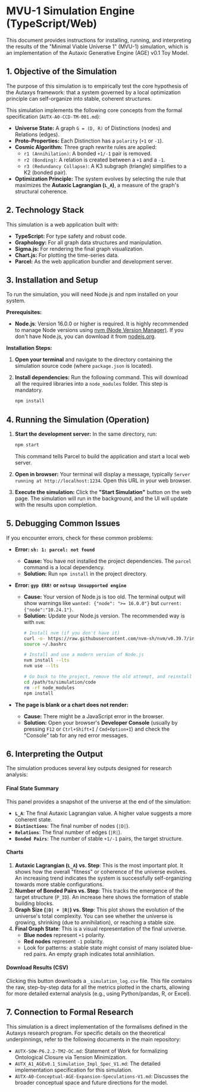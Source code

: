 # MVU-1 Simulation Engine (TypeScript/Web)

This document provides instructions for installing, running, and interpreting the results of the "Minimal Viable Universe 1" (MVU-1) simulation, which is an implementation of the Autaxic Generative Engine (AGE) v0.1 Toy Model.

## 1. Objective of the Simulation

The purpose of this simulation is to empirically test the core hypothesis of the Autaxys framework: that a system governed by a local optimization principle can self-organize into stable, coherent structures.

This simulation implements the following core concepts from the formal specification (`AUTX-A0-CCD-TM-001.md`):

*   **Universe State:** A graph `G = (D, R)` of Distinctions (nodes) and Relations (edges).
*   **Proto-Properties:** Each Distinction has a `polarity` (`+1` or `-1`).
*   **Cosmic Algorithm:** Three graph rewrite rules are applied:
    *   `r1 (Annihilation)`: A bonded `+1/-1` pair is removed.
    *   `r2 (Bonding)`: A relation is created between a `+1` and a `-1`.
    *   `r3 (Redundancy Collapse)`: A K3 subgraph (triangle) simplifies to a K2 (bonded pair).
*   **Optimization Principle:** The system evolves by selecting the rule that maximizes the **Autaxic Lagrangian (`L_A`)**, a measure of the graph's structural coherence.

## 2. Technology Stack

This simulation is a web application built with:

*   **TypeScript:** For type safety and robust code.
*   **Graphology:** For all graph data structures and manipulation.
*   **Sigma.js:** For rendering the final graph visualization.
*   **Chart.js:** For plotting the time-series data.
*   **Parcel:** As the web application bundler and development server.

## 3. Installation and Setup

To run the simulation, you will need Node.js and npm installed on your system.

**Prerequisites:**
*   **Node.js**: Version 16.0.0 or higher is required. It is highly recommended to manage Node versions using [nvm (Node Version Manager)](https://github.com/nvm-sh/nvm). If you don't have Node.js, you can download it from [nodejs.org](https://nodejs.org/).

**Installation Steps:**

1.  **Open your terminal** and navigate to the directory containing the simulation source code (where `package.json` is located).

2.  **Install dependencies:** Run the following command. This will download all the required libraries into a `node_modules` folder. This step is mandatory.
    ```bash
    npm install
    ```

## 4. Running the Simulation (Operation)

1.  **Start the development server:** In the same directory, run:
    ```bash
    npm start
    ```
    This command tells Parcel to build the application and start a local web server.

2.  **Open in browser:** Your terminal will display a message, typically `Server running at http://localhost:1234`. Open this URL in your web browser.

3.  **Execute the simulation:** Click the **"Start Simulation"** button on the web page. The simulation will run in the background, and the UI will update with the results upon completion.

## 5. Debugging Common Issues

If you encounter errors, check for these common problems:

*   **Error: `sh: 1: parcel: not found`**
    *   **Cause:** You have not installed the project dependencies. The `parcel` command is a local dependency.
    *   **Solution:** Run `npm install` in the project directory.

*   **Error: `gyp ERR!` or `notsup Unsupported engine`**
    *   **Cause:** Your version of Node.js is too old. The terminal output will show warnings like `wanted: {"node": ">= 16.0.0"}` but `current: {"node":"10.24.1"}`.
    *   **Solution:** Update your Node.js version. The recommended way is with `nvm`:
        ```bash
        # Install nvm (if you don't have it)
        curl -o- https://raw.githubusercontent.com/nvm-sh/nvm/v0.39.7/install.sh | bash
        source ~/.bashrc

        # Install and use a modern version of Node.js
        nvm install --lts
        nvm use --lts

        # Go back to the project, remove the old attempt, and reinstall
        cd /path/to/simulation/code
        rm -rf node_modules
        npm install
        ```

*   **The page is blank or a chart does not render:**
    *   **Cause:** There might be a JavaScript error in the browser.
    *   **Solution:** Open your browser's **Developer Console** (usually by pressing `F12` or `Ctrl+Shift+I` / `Cmd+Option+I`) and check the "Console" tab for any red error messages.

## 6. Interpreting the Output

The simulation produces several key outputs designed for research analysis:

#### **Final State Summary**
This panel provides a snapshot of the universe at the end of the simulation:
*   **`L_A`**: The final Autaxic Lagrangian value. A higher value suggests a more coherent state.
*   **`Distinctions`**: The final number of nodes (`|D|`).
*   **`Relations`**: The final number of edges (`|R|`).
*   **`Bonded Pairs`**: The number of stable `+1/-1` pairs, the target structure.

#### **Charts**

1.  **Autaxic Lagrangian (`L_A`) vs. Step**: This is the most important plot. It shows how the overall "fitness" or coherence of the universe evolves. An increasing trend indicates the system is successfully self-organizing towards more stable configurations.
2.  **Number of Bonded Pairs vs. Step**: This tracks the emergence of the target structure (`P_ID`). An increase here shows the formation of stable building blocks.
3.  **Graph Size (`|D| + |R|`) vs. Step**: This plot shows the evolution of the universe's total complexity. You can see whether the universe is growing, shrinking (due to annihilation), or reaching a stable size.
4.  **Final Graph State**: This is a visual representation of the final universe.
    *   **Blue nodes** represent `+1` polarity.
    *   **Red nodes** represent `-1` polarity.
    *   Look for patterns: a stable state might consist of many isolated blue-red pairs. An empty graph indicates total annihilation.

#### **Download Results (CSV)**
Clicking this button downloads a `_simulation_log.csv` file. This file contains the raw, step-by-step data for all the metrics plotted in the charts, allowing for more detailed external analysis (e.g., using Python/pandas, R, or Excel).

## 7. Connection to Formal Research
This simulation is a direct implementation of the formalisms defined in the Autaxys research program. For specific details on the theoretical underpinnings, refer to the following documents in the main repository:
*   `AUTX-SOW-P6.2.2-TM2-OC.md`: Statement of Work for formalizing Ontological Closure via Tension Minimization.
*   `AUTX_A1_AGEv0.1_Simulation_Impl_Spec_V1.md`: The detailed implementation specification for this simulation.
*   `AUTX-A0-Conceptual-AGE-Expansion-Speculations-V1.md`: Discusses the broader conceptual space and future directions for the model.
